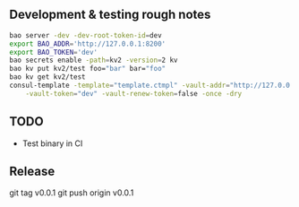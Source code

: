 ## Development & testing rough notes
```bash
bao server -dev -dev-root-token-id=dev
export BAO_ADDR='http://127.0.0.1:8200'
export BAO_TOKEN='dev'
bao secrets enable -path=kv2 -version=2 kv
bao kv put kv2/test foo="bar" bar="foo"
bao kv get kv2/test
consul-template -template="template.ctmpl" -vault-addr="http://127.0.0.1:8200" \
    -vault-token="dev" -vault-renew-token=false -once -dry
```

## TODO
- Test binary in CI

## Release
git tag v0.0.1
git push origin v0.0.1
